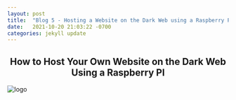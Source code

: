 ```yaml
---
layout: post
title:  "Blog 5 - Hosting a Website on the Dark Web using a Raspberry PI Pt.1"
date:   2021-10-20 21:03:22 -0700
categories: jekyll update
---
```

## <center> How to Host Your Own Website on the Dark Web Using a Raspberry PI</center>

![logo](https://csl.fiu.edu/wp-content/uploads/2017/02/raspberry-pi-logo.jpg)